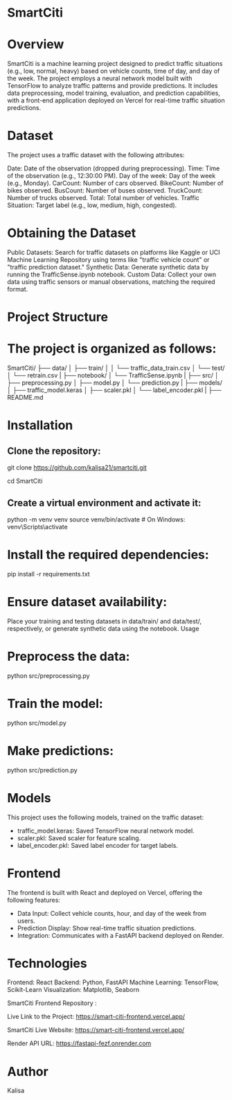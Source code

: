 # SmartCiti


# Overview

SmartCiti is a machine learning project designed to predict traffic situations (e.g., low, normal, heavy) based on vehicle counts, time of day, and day of the week. The project employs a neural network model built with TensorFlow to analyze traffic patterns and provide predictions. It includes data preprocessing, model training, evaluation, and prediction capabilities, with a front-end application deployed on Vercel for real-time traffic situation predictions.


# Dataset

The project uses a traffic dataset with the following attributes:

Date: Date of the observation (dropped during preprocessing).
Time: Time of the observation (e.g., 12:30:00 PM).
Day of the week: Day of the week (e.g., Monday).
CarCount: Number of cars observed.
BikeCount: Number of bikes observed.
BusCount: Number of buses observed.
TruckCount: Number of trucks observed.
Total: Total number of vehicles.
Traffic Situation: Target label (e.g., low, medium, high, congested).

# Obtaining the Dataset

Public Datasets: Search for traffic datasets on platforms like Kaggle or UCI Machine Learning Repository using terms like "traffic vehicle count" or "traffic prediction dataset."
Synthetic Data: Generate synthetic data by running the TrafficSense.ipynb notebook.
Custom Data: Collect your own data using traffic sensors or manual observations, matching the required format.

# Project Structure

# The project is organized as follows:

SmartCiti/
├── data/
│   ├── train/
│   │   └── traffic_data_train.csv
│   └── test/
│       └── retrain.csv
|
├── notebook/
│   └── TrafficSense.ipynb
|
├── src/
│   ├── preprocessing.py
│   ├── model.py
│   └── prediction.py
|
├── models/
│   ├── traffic_model.keras
│   ├── scaler.pkl
│   └── label_encoder.pkl
|
├── README.md


# Installation

## Clone the repository:

git clone https://github.com/kalisa21/smartciti.git

cd SmartCiti

## Create a virtual environment and activate it:

python -m venv venv
source venv/bin/activate  # On Windows: venv\Scripts\activate

# Install the required dependencies:

pip install -r requirements.txt

# Ensure dataset availability:

Place your training and testing datasets in data/train/ and data/test/, respectively, or generate synthetic data using the notebook.
Usage

# Preprocess the data:

python src/preprocessing.py

# Train the model:

python src/model.py

# Make predictions:

python src/prediction.py

# Models
This project uses the following models, trained on the traffic dataset:

- traffic_model.keras: Saved TensorFlow neural network model.
- scaler.pkl: Saved scaler for feature scaling.
- label_encoder.pkl: Saved label encoder for target labels.


# Frontend

The frontend is built with React and deployed on Vercel, offering the following features:

- Data Input: Collect vehicle counts, hour, and day of the week from users.
- Prediction Display: Show real-time traffic situation predictions.
- Integration: Communicates with a FastAPI backend deployed on Render.

# Technologies

Frontend: React
Backend: Python, FastAPI
Machine Learning: TensorFlow, Scikit-Learn
Visualization: Matplotlib, Seaborn



SmartCiti Frontend Repository :

Live Link to the Project: https://smart-citi-frontend.vercel.app/ 

SmartCiti Live Website: https://smart-citi-frontend.vercel.app/ 

Render API URL: https://fastapi-fezf.onrender.com 

# Author

Kalisa
